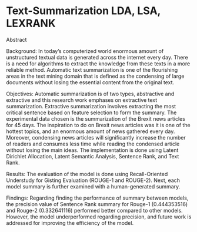 # Text-Summarization LDA, LSA, LEXRANK


Abstract

Background: In today’s computerized world enormous amount of unstructured textual data is
generated across the internet every day. There is a need for algorithms to extract the knowledge from
these texts in a more reliable method. Automatic text summarization is one of the flourishing areas in
the text mining domain that is defined as the condensing of large documents without losing the essential
content from the original text.


Objectives: Automatic summarization is of two types, abstractive and extractive and this research work
emphases on extractive text summarization. Extractive summarization involves extracting the most
critical sentence based on feature selection to form the summary. The experimental data chosen is the
summarization of the Brexit news articles for 45 days. The inspiration to do on Brexit news articles was
it is one of the hottest topics, and an enormous amount of news gathered every day. Moreover,
condensing news articles will significantly increase the number of readers and consumes less time while
reading the condensed article without losing the main ideas. The implementation is done using Latent
Dirichlet Allocation, Latent Semantic Analysis, Sentence Rank, and Text Rank.


Results: The evaluation of the model is done using Recall-Oriented Understudy for Gisting Evaluation
(ROUGE-1 and ROUGE-2). Next, each model summary is further examined with a human-generated summary.


Findings: Regarding finding the performance of summary between models, the precision value of
Sentence Rank summary for Rouge-1 (0.444353516) and Rouge-2 (0.332641116) performed better
compared to other models. However, the model underperformed regarding precision, and future work
is addressed for improving the efficiency of the model.
